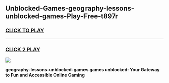 
## Unblocked-Games-geography-lessons-unblocked-games-Play-Free-t897r
<h3>
<a href="https://premium76.site?title=geography-lessons-unblocked-games&ref=21A">CLICK TO PLAY</a></h3>
<hr>

<h3>
<a href="https://premium76.site?title=geography-lessons-unblocked-games&ref=21A">CLICK 2 PLAY</a>
  
</h3>

<a href="https://premium76.site?title=geography-lessons-unblocked-games&ref=21A"><img src="https://clearcache.store/games.png"></a>


**geography-lessons-unblocked-games games unblocked: Your Gateway to Fun and Accessible Online Gaming**

